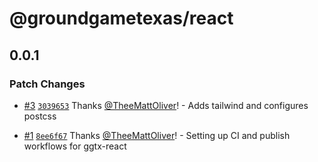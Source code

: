 # @groundgametexas/react

## 0.0.1

### Patch Changes

- [#3](https://github.com/groundgametexas/react/pull/3) [`3039653`](https://github.com/groundgametexas/react/commit/30396535c79a8b07b73091af65815a54056a0b4e) Thanks [@TheeMattOliver](https://github.com/TheeMattOliver)! - Adds tailwind and configures postcss

* [#1](https://github.com/groundgametexas/react/pull/1) [`8ee6f67`](https://github.com/groundgametexas/react/commit/8ee6f67fc908064afc51222560fc404974d26cd9) Thanks [@TheeMattOliver](https://github.com/TheeMattOliver)! - Setting up CI and publish workflows for ggtx-react
